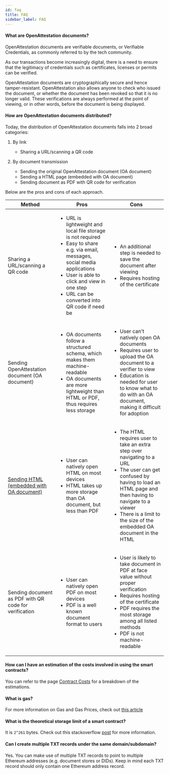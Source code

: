 ```yaml
---
id: faq
title: FAQ
sidebar_label: FAQ
---
```


#### What are OpenAttestation documents?

OpenAttestation documents are verifiable documents, or Verifiable Credentials, as commonly referred to by the tech community. 

As our transactions become increasingly digital, there is a need to ensure that the legitimacy of credentials such as certificates, licenses or permits can be verified. 

OpenAttestation documents are cryptographically secure and hence tamper-resistant. OpenAttestation also allows anyone to check who issued the document, or whether the document has been revoked so that it is no longer valid. These verifications are always performed at the point of viewing, or in other words, before the document is being displayed. 

#### How are OpenAttestation documents distributed?

Today, the distribution of OpenAttestation documents falls into 2 broad categories: 

1. By link 
    - Sharing a URL/scanning a QR code

2. By document transmission 
    - Sending the original OpenAttestation document (OA document) 
    - Sending a HTML page (embedded with OA document)
    - Sending document as PDF with QR code for verification

Below are the pros and cons of each approach. 

<table>
    <thead>
        <tr>
            <th>Method</th>
            <th>Pros</th>
            <th>Cons</th>
        </tr>
    </thead>
    <tbody>
        <tr>
            <td>Sharing a URL/scanning a QR code</td>
            <td>
                <ul>
                    <li>URL is lightweight and local file storage is not required</li>
                    <li>Easy to share e.g. via email, messages, social media applications</li>
                    <li>User is able to click and view in one step</li>
                    <li>URL can be converted into QR code if need be</li>
                </ul>
            </td>
            <td>
                <ul>
                    <li>An additional step is needed to save the document after viewing</li>
                    <li>Requires hosting of the certificate</li>
                </ul>
            </td>
        </tr>
        <tr>
            <td>Sending OpenAttestation document (OA document)</td>
            <td>
                <ul>
                    <li>OA documents follow a structured schema, which makes them machine-readable</li>
                    <li>OA documents are more lightweight than HTML or PDF, thus requires less storage</li>
                </ul>
            </td>
            <td>
                <ul>
                    <li>User can’t natively open OA documents</li>
                    <li>Requires user to upload the OA document to a verifier to view</li>
                    <li>Education is needed for user to know what to do with an OA document, making it difficult for adoption</li>
                </ul>
            </td>
        </tr>
        <tr>
            <td><a href="https://www.openattestation.com/docs/developer-section/quickstart/oa-embedded-html/">Sending HTML (embedded with OA document)</a></td>
            <td>
                <ul>
                    <li>User can natively open HTML on most devices</li>
                    <li>HTML takes up more storage than OA document, but less than PDF</li>
                </ul>
            </td>
            <td>
                <ul>
                    <li>The HTML requires user to take an extra step over navigating to a URL</li>
                    <li>The user can get confused by having to load an HTML page and then having to navigate to a viewer</li>
                    <li>There is a limit to the size of the embedded OA document in the HTML</li>
                </ul>
            </td>
        </tr>
        <tr>
            <td>Sending document as PDF with QR code for verification</td>
            <td>
                <ul>
                    <li>User can natively open PDF on most devices</li>
                    <li>PDF is a well known document format to users</li>
                </ul>
            </td>
            <td>
                <ul>
                    <li>User is likely to take document in PDF at face value without proper verification</li>
                    <li>Requires hosting of the certificate</li>
                    <li>PDF requires the most storage among all listed methods</li>
                    <li>PDF is not machine-readable</li>
                </ul>
            </td>
        </tr>
    </tbody>
</table>

#### How can I have an estimation of the costs involved in using the smart contracts?

You can refer to the page [Contract Costs](/docs/docs-section/appendix/contract-costs) for a breakdown of the estimations.

#### What is gas?

For more information on Gas and Gas Prices, check out [this article](https://ethereum.stackexchange.com/questions/3/what-is-meant-by-the-term-gas)

#### What is the theoretical storage limit of a smart contract?

It is `2^261` bytes. Check out this stackoverflow [post](https://ethereum.stackexchange.com/questions/1038/is-there-a-theoretical-limit-for-amount-of-data-that-a-contract-can-store/1040#1040) for more information.

#### Can I create multiple TXT records under the same domain/subdomain?

Yes. You can make use of multiple TXT records to point to multiple Ethereum addresses (e.g. document stores or DIDs). Keep in mind each TXT record should only contain one Ethereum address record.

